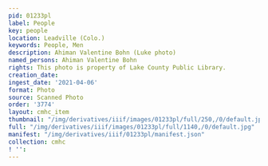 ```yaml
---
pid: 01233pl
label: People
key: people
location: Leadville (Colo.)
keywords: People, Men
description: Ahiman Valentine Bohn (Luke photo)
named_persons: Ahiman Valentine Bohn
rights: This photo is property of Lake County Public Library.
creation_date: 
ingest_date: '2021-04-06'
format: Photo
source: Scanned Photo
order: '3774'
layout: cmhc_item
thumbnail: "/img/derivatives/iiif/images/01233pl/full/250,/0/default.jpg"
full: "/img/derivatives/iiif/images/01233pl/full/1140,/0/default.jpg"
manifest: "/img/derivatives/iiif/01233pl/manifest.json"
collection: cmhc
! '': 
---
```

